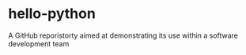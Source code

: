 # hello-python
A GitHub reporistorty aimed at demonstrating its use within a software development team
